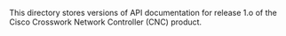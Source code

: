 This directory stores versions of API documentation for release 1.o of the Cisco Crosswork Network Controller (CNC) product.

